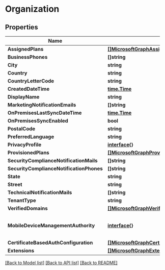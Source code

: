 # Organization

## Properties

Name | Type | Description | Notes
------------ | ------------- | ------------- | -------------
**AssignedPlans** | [**[]MicrosoftGraphAssignedPlan**](microsoft.graph.assignedPlan.md) |  | [optional] 
**BusinessPhones** | **[]string** |  | [optional] 
**City** | **string** |  | [optional] 
**Country** | **string** |  | [optional] 
**CountryLetterCode** | **string** |  | [optional] 
**CreatedDateTime** | [**time.Time**](time.Time.md) |  | [optional] 
**DisplayName** | **string** |  | [optional] 
**MarketingNotificationEmails** | **[]string** |  | [optional] 
**OnPremisesLastSyncDateTime** | [**time.Time**](time.Time.md) |  | [optional] 
**OnPremisesSyncEnabled** | **bool** |  | [optional] 
**PostalCode** | **string** |  | [optional] 
**PreferredLanguage** | **string** |  | [optional] 
**PrivacyProfile** | [**interface{}**](.md) |  | [optional] 
**ProvisionedPlans** | [**[]MicrosoftGraphProvisionedPlan**](microsoft.graph.provisionedPlan.md) |  | [optional] 
**SecurityComplianceNotificationMails** | **[]string** |  | [optional] 
**SecurityComplianceNotificationPhones** | **[]string** |  | [optional] 
**State** | **string** |  | [optional] 
**Street** | **string** |  | [optional] 
**TechnicalNotificationMails** | **[]string** |  | [optional] 
**TenantType** | **string** |  | [optional] 
**VerifiedDomains** | [**[]MicrosoftGraphVerifiedDomain**](microsoft.graph.verifiedDomain.md) |  | [optional] 
**MobileDeviceManagementAuthority** | [**interface{}**](.md) | Mobile device management authority. | [optional] 
**CertificateBasedAuthConfiguration** | [**[]MicrosoftGraphCertificateBasedAuthConfiguration**](microsoft.graph.certificateBasedAuthConfiguration.md) |  | [optional] 
**Extensions** | [**[]MicrosoftGraphExtension**](microsoft.graph.extension.md) |  | [optional] 

[[Back to Model list]](../README.md#documentation-for-models) [[Back to API list]](../README.md#documentation-for-api-endpoints) [[Back to README]](../README.md)


